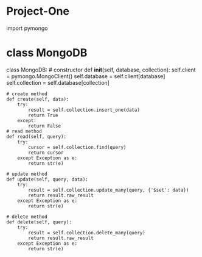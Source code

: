 # Project-One

import pymongo

# class MongoDB
class MongoDB:
    # constructor 
    def __init__(self, database, collection):
        self.client = pymongo.MongoClient()
        self.database = self.client[database]
        self.collection = self.database[collection]
        
    # create method
    def create(self, data):
        try:
            result = self.collection.insert_one(data)
            return True
        except:
            return False
    # read method  
    def read(self, query):
        try:
            cursor = self.collection.find(query)
            return cursor
        except Exception as e:
            return str(e)
    
    # update method  
    def update(self, query, data):
        try:
            result = self.collection.update_many(query, {'$set': data})
            return result.raw_result
        except Exception as e:
            return str(e)
      
    # delete method  
    def delete(self, query):
        try:
            result = self.collection.delete_many(query)
            return result.raw_result
        except Exception as e:
            return str(e)
